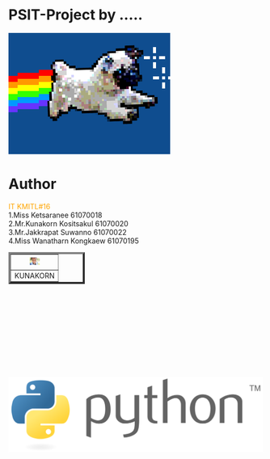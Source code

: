 # PSIT-Project by .....
![](giphy.gif)

# Author
<span style="color:orange;">IT KMITL#16</span><br />
 1.Miss Ketsaranee         61070018 <br />
 2.Mr.Kunakorn Kositsakul  61070020 <br />
 3.Mr.Jakkrapat Suwanno    61070022 <br />
 4.Miss Wanatharn Kongkaew 61070195 <br />
 
<table border=4 style="width:30%">
 <tr>
  <th> <img src=tanknk.jpg height="20" width="20"></th>
 </tr>
 <tr>
  <td> KUNAKORN </td>
 </tr>
 </table>
<br />
<br />
<br />
<br />
<br />
<br />
<br />
<br />
<br />
<br />
<a href=https://www.google.com/><img src="python.png"></a>
